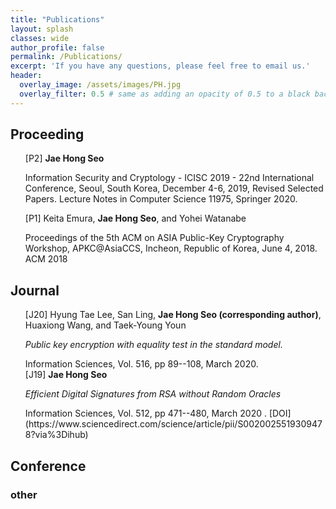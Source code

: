 ```yaml
---
title: "Publications"
layout: splash
classes: wide
author_profile: false
permalink: /Publications/
excerpt: 'If you have any questions, please feel free to email us.'
header:
  overlay_image: /assets/images/PH.jpg
  overlay_filter: 0.5 # same as adding an opacity of 0.5 to a black background
---
```


## Proceeding

<ul type="none">
<li>
[P2] <b>Jae Hong Seo</b>
<p>
Information Security and Cryptology - ICISC 2019 - 22nd International Conference, Seoul, South Korea, December 4-6, 2019, Revised Selected Papers. Lecture Notes in Computer Science 11975, Springer 2020.
</p>
</li>

<li>
[P1] Keita Emura, <b>Jae Hong Seo</b>, and Yohei Watanabe
<p>
Proceedings of the 5th ACM on ASIA Public-Key Cryptography Workshop, APKC@AsiaCCS, Incheon, Republic of Korea, June 4, 2018. ACM 2018
    </p>
</li>
</ul>

## Journal

<ul type="none">
<li>
[J20]  Hyung Tae Lee, San Ling, <b>Jae Hong Seo (corresponding author)</b>, Huaxiong Wang, and Taek-Young Youn
<p>
    <i>Public key encryption with equality test in the standard model.</i>
</p>
Information Sciences,  Vol. 516, pp 89--108, March 2020.
</li>

<li>
[J19] <b>Jae Hong Seo</b>
<p>
    <i>Efficient Digital Signatures from RSA without Random Oracles</i>
</p>
Information Sciences,  Vol. 512, pp 471--480, March 2020 . [DOI](https://www.sciencedirect.com/science/article/pii/S0020025519309478?via%3Dihub)
</li>
</ul>

## Conference



### other
